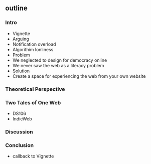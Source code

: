 ## outline
### Intro
* Vignette
 * Arguing
 * Notification overload
 * Algorithim lonliness
* Problem
 * We neglected to design for democracy online
 * We never saw the web as a literacy problem
* Solution
 * Create a space for experiencing the web from your own website
### Theoretical Perspective
### Two Tales of One Web
* DS106
* IndieWeb
### Discussion
### Conclusion
* callback to Vignette
